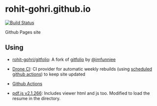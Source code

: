 # rohit-gohri.github.io

[![Build Status](https://cloud.drone.io/api/badges/rohit-gohri/rohit-gohri.github.io/status.svg)](https://cloud.drone.io/rohit-gohri/rohit-gohri.github.io)

Github Pages site

## Using

- [rohit-gohri/gitfolio](https://github.com/rohit-gohri/gitfolio): A fork of [gitfolio](https://github.com/imfunniee/gitfolio) by [@imfunniee](https://github.com/imfunniee)

- [Drone CI](https://cloud.drone.io): CI provider for automatic weekly rebuilds (using [scheduled github actions](https://developer.github.com/actions/changes/2019-04-05-scheduling-workflows/)) to keep site updated

- [Github Actions](./.action)

- [pdf.js v2.1.266](https://github.com/mozilla/pdf.js/releases/tag/v2.1.266): Includes viewer html and js too. Modified to load the resume in the directory.
